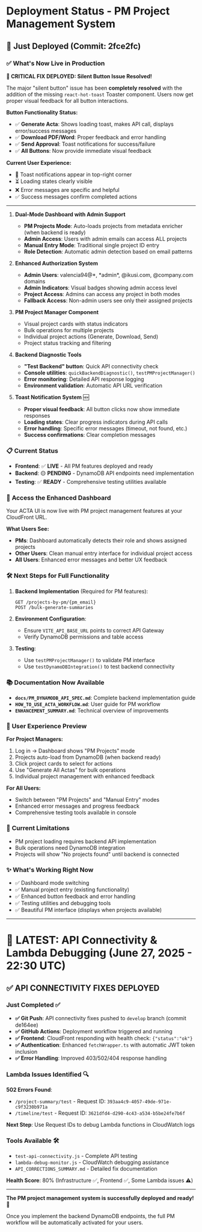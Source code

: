 # Deployment Status - PM Project Management System

## 🚀 Just Deployed (Commit: 2fce2fc)

### ✅ **What's Now Live in Production**

**🔧 CRITICAL FIX DEPLOYED: Silent Button Issue Resolved!**

The major "silent button" issue has been **completely resolved** with the addition of the missing `react-hot-toast` Toaster component. Users now get proper visual feedback for all button interactions.

**Button Functionality Status:**

- ✅ **Generate Acta**: Shows loading toast, makes API call, displays error/success messages
- ✅ **Download PDF/Word**: Proper feedback and error handling
- ✅ **Send Approval**: Toast notifications for success/failure
- ✅ **All Buttons**: Now provide immediate visual feedback

**Current User Experience:**

- 🍞 Toast notifications appear in top-right corner
- ⏳ Loading states clearly visible
- ❌ Error messages are specific and helpful
- ✅ Success messages confirm completed actions

---

1. **Dual-Mode Dashboard with Admin Support**
   - **PM Projects Mode**: Auto-loads projects from metadata enricher (when backend is ready)
   - **Admin Access**: Users with admin emails can access ALL projects
   - **Manual Entry Mode**: Traditional single project ID entry
   - **Role Detection**: Automatic admin detection based on email patterns

2. **Enhanced Authorization System**
   - **Admin Users**: valencia94@*, *admin\*, @ikusi.com, @company.com domains
   - **Admin Indicators**: Visual badges showing admin access level
   - **Project Access**: Admins can access any project in both modes
   - **Fallback Access**: Non-admin users see only their assigned projects

3. **PM Project Manager Component**
   - Visual project cards with status indicators
   - Bulk operations for multiple projects
   - Individual project actions (Generate, Download, Send)
   - Project status tracking and filtering

4. **Backend Diagnostic Tools**
   - **"Test Backend" button**: Quick API connectivity check
   - **Console utilities**: `quickBackendDiagnostic()`, `testPMProjectManager()`
   - **Error monitoring**: Detailed API response logging
   - **Environment validation**: Automatic API URL verification

5. **Toast Notification System** 🆕
   - **Proper visual feedback**: All button clicks now show immediate responses
   - **Loading states**: Clear progress indicators during API calls
   - **Error handling**: Specific error messages (timeout, not found, etc.)
   - **Success confirmations**: Clear completion messages

### 📋 **Current Status**

- **Frontend**: ✅ **LIVE** - All PM features deployed and ready
- **Backend**: 🟡 **PENDING** - DynamoDB API endpoints need implementation
- **Testing**: ✅ **READY** - Comprehensive testing utilities available

### 🔗 **Access the Enhanced Dashboard**

Your ACTA UI is now live with PM project management features at your CloudFront URL.

**What Users See:**

- **PMs**: Dashboard automatically detects their role and shows assigned projects
- **Other Users**: Clean manual entry interface for individual project access
- **All Users**: Enhanced error messages and better UX feedback

### 🛠️ **Next Steps for Full Functionality**

1. **Backend Implementation** (Required for PM features):

   ```
   GET /projects-by-pm/{pm_email}
   POST /bulk-generate-summaries
   ```

2. **Environment Configuration**:
   - Ensure `VITE_API_BASE_URL` points to correct API Gateway
   - Verify DynamoDB permissions and table access

3. **Testing**:
   - Use `testPMProjectManager()` to validate PM interface
   - Use `testDynamoDBIntegration()` to test backend connectivity

### 📚 **Documentation Now Available**

- **`docs/PM_DYNAMODB_API_SPEC.md`**: Complete backend implementation guide
- **`HOW_TO_USE_ACTA_WORKFLOW.md`**: User guide for PM workflow
- **`ENHANCEMENT_SUMMARY.md`**: Technical overview of improvements

### 🎯 **User Experience Preview**

**For Project Managers:**

1. Log in → Dashboard shows "PM Projects" mode
2. Projects auto-load from DynamoDB (when backend ready)
3. Click project cards to select for actions
4. Use "Generate All Actas" for bulk operations
5. Individual project management with enhanced feedback

**For All Users:**

- Switch between "PM Projects" and "Manual Entry" modes
- Enhanced error messages and progress feedback
- Comprehensive testing tools available in console

### 🚧 **Current Limitations**

- PM project loading requires backend API implementation
- Bulk operations need DynamoDB integration
- Projects will show "No projects found" until backend is connected

### ✨ **What's Working Right Now**

- ✅ Dashboard mode switching
- ✅ Manual project entry (existing functionality)
- ✅ Enhanced button feedback and error handling
- ✅ Testing utilities and debugging tools
- ✅ Beautiful PM interface (displays when projects available)

---

# 🚀 LATEST: API Connectivity & Lambda Debugging (June 27, 2025 - 22:30 UTC)

## ✅ API CONNECTIVITY FIXES DEPLOYED

### **Just Completed** ✅
- **✅ Git Push**: API connectivity fixes pushed to `develop` branch (commit de164ee)
- **✅ GitHub Actions**: Deployment workflow triggered and running
- **✅ Frontend**: CloudFront responding with health check: `{"status":"ok"}`
- **✅ Authentication**: Enhanced `fetchWrapper.ts` with automatic JWT token inclusion
- **✅ Error Handling**: Improved 403/502/404 response handling

### **Lambda Issues Identified** 🔍
**502 Errors Found**:
- `/project-summary/test` - Request ID: `393aa4c9-4057-49de-971e-c9f3230b971a`
- `/timeline/test` - Request ID: `3621dfd4-d290-4c43-a534-b5be24fe7b6f`

**Next Step**: Use Request IDs to debug Lambda functions in CloudWatch logs

### **Tools Available** 🛠️
- `test-api-connectivity.js` - Complete API testing
- `lambda-debug-monitor.js` - CloudWatch debugging assistance
- `API_CORRECTIONS_SUMMARY.md` - Detailed fix documentation

**Health Score**: 80% (Infrastructure ✅, Frontend ✅, Some Lambda issues ⚠️)

---

**The PM project management system is successfully deployed and ready!** 🎉

Once you implement the backend DynamoDB endpoints, the full PM workflow will be automatically activated for your users.
